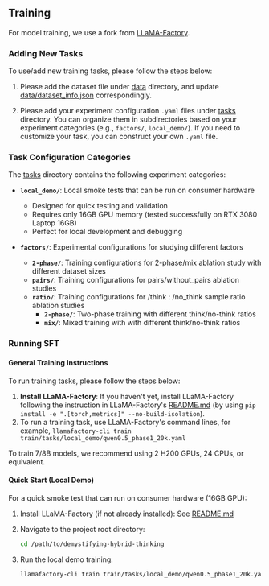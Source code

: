 ## Training
For model training, we use a fork from [LLaMA-Factory](https://github.com/hiyouga/LLaMA-Factory).

### Adding New Tasks
To use/add new training tasks, please follow the steps below:

1. Please add the dataset file under [data](./data) directory, and update [data/dataset_info.json](./data/dataset_info.json) correspondingly.

2. Please add your experiment configuration `.yaml` files under [tasks](./tasks) directory. You can organize them in subdirectories based on your experiment categories (e.g., `factors/`, `local_demo/`). If you need to customize your task, you can construct your own `.yaml` file.

### Task Configuration Categories

The [tasks](./tasks) directory contains the following experiment categories:

- **`local_demo/`**: Local smoke tests that can be run on consumer hardware
  - Designed for quick testing and validation
  - Requires only 16GB GPU memory (tested successfully on RTX 3080 Laptop 16GB)
  - Perfect for local development and debugging

- **`factors/`**: Experimental configurations for studying different factors
  - **`2-phase/`**: Training configurations for 2-phase/mix ablation study with different dataset sizes
  - **`pairs/`**: Training configurations for pairs/without_pairs ablation studies
  - **`ratio/`**: Training configurations for /think : /no_think sample ratio ablation studies
    - **`2-phase/`**: Two-phase training with different think/no-think ratios
    - **`mix/`**: Mixed training with with different think/no-think ratios

### Running SFT 

#### General Training Instructions
To run training tasks, please follow the steps below:
1. **Install LLaMA-Factory**: If you haven't yet, install LLaMA-Factory following the instruction in LLaMA-Factory's [README.md](https://github.com/SR-A-W/LLaMA-Factory/blob/main/README.md) (by using `pip install -e ".[torch,metrics]" --no-build-isolation`). 
2. To run a training task, use LLaMA-Factory's command lines, for example, `llamafactory-cli train train/tasks/local_demo/qwen0.5_phase1_20k.yaml`

To train 7/8B models, we recommend using 2 H200 GPUs, 24 CPUs, or equivalent.

#### Quick Start (Local Demo)
For a quick smoke test that can run on consumer hardware (16GB GPU):

1. Install LLaMA-Factory (if not already installed):
   See [README.md](https://github.com/SR-A-W/LLaMA-Factory/blob/main/README.md)

2. Navigate to the project root directory:
   ```bash
   cd /path/to/demystifying-hybrid-thinking
   ```

3. Run the local demo training:
   ```bash
   llamafactory-cli train train/tasks/local_demo/qwen0.5_phase1_20k.yaml
   ```
